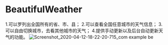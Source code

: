 # BeautifulWeather

1.可以罗列出全国所有的省、市、县；
2.可以查看全国任意城市的天气信息；
3.可以自由切换城市，去看其他城市的天气；
4.提供手动更新以及后台自动更新天气的功能。
![Screenshot_2020-04-12-18-22-20-715_com example be](https://user-images.githubusercontent.com/37928802/79066609-e2a75f80-7ceb-11ea-9a33-11fe29997372.png)
